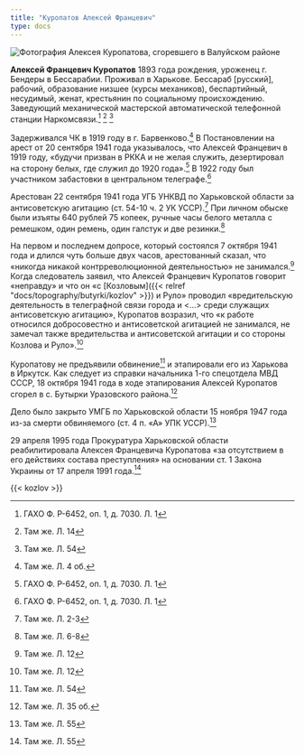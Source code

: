 ```yaml
---
title: "Куропатов Алексей Францевич"
type: docs
---
```


![Фотография Алексея Куропатова, сгоревшего в Валуйском районе](/static/img/butyrki/kuropatov.jpg "Фотография Алексея Францевича Куропатова из следственного дела")

**Алексей Францевич Куропатов** 1893 года рождения, уроженец г. Бендеры в Бессарабии. Проживал в Харькове. Бессараб [русский], рабочий, образование низшее (курсы механиков), беспартийный, несудимый, женат, крестьянин по социальному происхождению. Заведующий механической мастерской автоматической телефонной станции Наркомсвязи.[^1] [^2] [^3]

Задерживался ЧК в 1919 году в г. Барвенково.[^4] В Постановлении на арест от 20 сентября 1941 года указывалось, что Алексей Францевич в 1919 году, «будучи призван в РККА и не желая служить, дезертировал на сторону белых, где служил до 1920 года».[^1] В 1922 году был участником забастовки в центральном телеграфе.[^1]

Арестован 22 сентября 1941 года УГБ УНКВД по Харьковской области за антисоветскую агитацию (ст. 54-10 ч. 2 УК УССР).[^5] При личном обыске были изъяты 640 рублей 75 копеек, ручные часы белого металла с ремешком, один ремень, один галстук и две резинки.[^6] 

На первом и последнем допросе, который состоялся 7 октября 1941 года и длился чуть больше двух часов, арестованный сказал, что «никогда никакой контрреволюционной деятельностью» не занимался.[^7] Когда следователь заявил, что Алексей Францевич Куропатов говорит «неправду» и что он «с [Козловым]({{< relref "docs/topography/butyrki/kozlov" >}}) и Руло» проводил «вредительскую деятельность в телеграфной связи города и <...> среди служащих антисоветскую агитацию», Куропатов возразил, что «к работе относился добросовестно и антисоветской агитацией не занимался, не замечал также вредительства и антисоветской агитации и со стороны Козлова и Руло».[^7]

Куропатову не предъявили обвинение[^3] и этапировали его из Харькова в Иркутск. Как следует из справки начальника 1-го спецотдела МВД СССР, 18 октября 1941 года в ходе этапирования Алексей Куропатов сгорел в с. Бутырки Уразовского района.[^8]

Дело было закрыто УМГБ по Харьковской области 15 ноября 1947 года из-за смерти обвиняемого (ст. 4 п. «А» УПК УССР).[^9] 

29 апреля 1995 года Прокуратура Харьковской области реабилитировала Алексея Францевича Куропатова «за отсутствием в его действиях состава преступления» на основании ст. 1 Закона Украины от 17 апреля 1991 года.[^9]

{{< kozlov >}}

[^1]: ГАХО Ф. Р-6452, оп. 1, д. 7030. Л. 1

[^2]: Там же. Л. 14

[^3]: Там же. Л. 54

[^4]: Там же. Л. 4 об.

[^5]: Там же. Л. 2-3

[^6]: Там же. Л. 6-8

[^7]: Там же. Л. 12

[^8]: Там же. Л. 35 об.

[^9]: Там же. Л. 55
